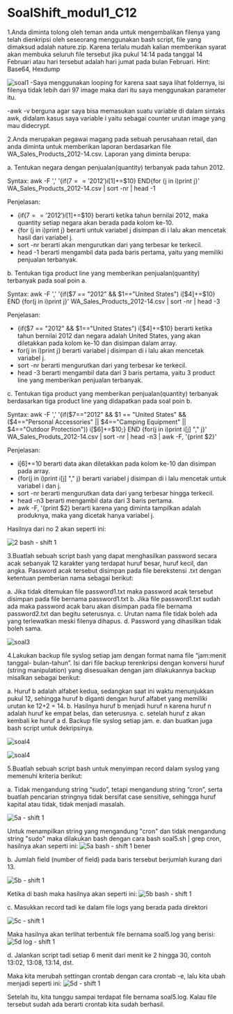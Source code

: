 # SoalShift_modul1_C12
1.Anda diminta tolong oleh teman anda untuk mengembalikan filenya yang telah
dienkripsi oleh seseorang menggunakan bash script, file yang dimaksud adalah
nature.zip. Karena terlalu mudah kalian memberikan syarat akan membuka seluruh
file tersebut jika pukul 14:14 pada tanggal 14 Februari atau hari tersebut adalah hari
jumat pada bulan Februari.
Hint: Base64, Hexdump

![soal1](https://user-images.githubusercontent.com/34019306/53231992-b92d0e00-36bc-11e9-8d8a-9811b613a913.png)
-Saya menggunakan looping for karena saat saya lihat foldernya, isi filenya tidak lebih dari 97 image maka dari itu saya menggunakan parameter itu.

-awk -v berguna agar saya bisa memasukan suatu variable di dalam sintaks awk, didalam kasus saya variable i yaitu sebagai counter urutan image yang mau didecrypt.

2.Anda merupakan pegawai magang pada sebuah perusahaan retail, dan anda diminta
untuk memberikan laporan berdasarkan file WA_Sales_Products_2012-14.csv.
Laporan yang diminta berupa:

a. Tentukan negara dengan penjualan(quantity) terbanyak pada tahun
2012.

Syntax:
awk -F ',' '{if($7=='2012') i[$1]+=$10} END{for (j in i)print j}' WA_Sales_Products_2012-14.csv | sort -nr | head -1 

Penjelasan:
- {if($7=='2012') i[$1]+=$10} berarti ketika tahun bernilai 2012, maka quantity setiap negara akan berada pada kolom ke-10.
- {for (j in i)print j} berarti untuk variabel j disimpan di i lalu akan mencetak hasil dari variabel j.
- sort -nr berarti akan mengurutkan dari yang terbesar ke terkecil.
- head -1 berarti mengambil data pada baris pertama, yaitu yang memiliki penjualan terbanyak.

b. Tentukan tiga product line yang memberikan penjualan(quantity)
terbanyak pada soal poin a.

Syntax:
awk -F ',' '{if($7 == "2012" && $1=="United States") i[$4]+=$10} END {for(j in i)print j}' WA_Sales_Products_2012-14.csv      | sort -nr | head -3

Penjelasan:
- {if($7 == "2012" && $1=="United States") i[$4]+=$10} berarti ketika tahun bernilai 2012 dan negara adalah United States, yang akan diletakkan pada kolom ke-10 dan disimpan dalam array.
- for(j in i)print j} berarti variabel j disimpan di i lalu akan mencetak variabel j.
- sort -nr berarti mengurutkan dari yang terbesar ke terkecil.
- head -3 berarti mengambil data dari 3 baris pertama, yaitu 3 product line yang memberikan penjualan terbanyak.

c. Tentukan tiga product yang memberikan penjualan(quantity)
terbanyak berdasarkan tiga product line yang didapatkan pada soal
poin b.

Syntax:
awk -F ',' '{if($7=="2012" && $1 == "United States" && ($4=="Personal Accessories" || $4=="Camping Equipment" || $4=="Outdoor Protection")) i[$6]+=$10;} END {for(j in i)print i[j] ","  j}' WA_Sales_Produts_2012-14.csv | sort -nr | head -n3 | awk -F, '{print $2}'

Penjelasan:
- i[$6]+=$10 berarti data akan diletakkan pada kolom ke-10 dan disimpan pada array. 
- {for(j in i)print i[j] ","  j} berarti variabel j disimpan di i lalu mencetak untuk variabel i dan j.
- sort -nr berarti mengurutkan data dari yang terbesar hingga terkecil.
- head -n3 berarti mengambil data dari 3 baris pertama.
- awk -F, '{print $2} berarti karena yang diminta tampilkan adalah produknya, maka yang dicetak hanya variabel j.

Hasilnya dari no 2 akan seperti ini:

![2 bash - shift 1](https://user-images.githubusercontent.com/47876805/53234226-a1a45400-36c1-11e9-825c-36d2f11c5984.png)

3.Buatlah sebuah script bash yang dapat menghasilkan password secara acak
sebanyak 12 karakter yang terdapat huruf besar, huruf kecil, dan angka. Password
acak tersebut disimpan pada file berekstensi .txt dengan ketentuan pemberian nama
sebagai berikut:

a. Jika tidak ditemukan file password1.txt maka password acak tersebut
disimpan pada file bernama password1.txt
b. Jika file password1.txt sudah ada maka password acak baru akan
disimpan pada file bernama password2.txt dan begitu seterusnya.
c. Urutan nama file tidak boleh ada yang terlewatkan meski filenya
dihapus.
d. Password yang dihasilkan tidak boleh sama.

![soal3](https://user-images.githubusercontent.com/34019306/53232200-2ccf1b00-36bd-11e9-9708-1634cf2865a3.png)

4.Lakukan backup file syslog setiap jam dengan format nama file “jam:menit tanggal-
bulan-tahun”. Isi dari file backup terenkripsi dengan konversi huruf (string
manipulation) yang disesuaikan dengan jam dilakukannya backup misalkan sebagai
berikut:

a. Huruf b adalah alfabet kedua, sedangkan saat ini waktu menunjukkan
pukul 12, sehingga huruf b diganti dengan huruf alfabet yang memiliki
urutan ke 12+2 = 14.
b. Hasilnya huruf b menjadi huruf n karena huruf n adalah huruf ke
empat belas, dan seterusnya.
c. setelah huruf z akan kembali ke huruf a
d. Backup file syslog setiap jam.
e. dan buatkan juga bash script untuk dekripsinya.

![soal4](https://user-images.githubusercontent.com/34019306/53232391-98b18380-36bd-11e9-83f4-d5a733ee1a3b.png)

![soal4](https://user-images.githubusercontent.com/34019306/53232530-db735b80-36bd-11e9-985a-5a6700d21521.png)



5.Buatlah sebuah script bash untuk menyimpan record dalam syslog yang memenuhi
kriteria berikut:

a. Tidak mengandung string “sudo”, tetapi mengandung string “cron”,
serta buatlah pencarian stringnya tidak bersifat case sensitive,
sehingga huruf kapital atau tidak, tidak menjadi masalah.

![5a - shift 1](https://user-images.githubusercontent.com/47876805/53219667-7571de80-3693-11e9-852f-599b239beb2d.png) 

Untuk menampilkan string yang mengandung "cron" dan tidak mengandung string "sudo" maka dilakukan bash dengan cara 
bash soal5.sh | grep cron, hasilnya akan seperti ini:
![5a bash - shift 1 bener](https://user-images.githubusercontent.com/47876805/53220337-94be3b00-3696-11e9-8c00-ea067012ebd6.png) 

b. Jumlah field (number of field) pada baris tersebut berjumlah kurang
dari 13.

![5b - shift 1](https://user-images.githubusercontent.com/47876805/53219669-760a7500-3693-11e9-94bd-353ac84723af.png) 

Ketika di bash maka hasilnya akan seperti ini:
![5b bash - shift 1](https://user-images.githubusercontent.com/47876805/53219668-760a7500-3693-11e9-9713-79b7a6531c87.png) 

c. Masukkan record tadi ke dalam file logs yang berada pada direktori

![5c - shift 1](https://user-images.githubusercontent.com/47876805/53220338-9556d180-3696-11e9-920b-ba48a94b350c.png)

Maka hasilnya akan terlihat terbentuk file bernama soal5.log yang berisi:
![5d log - shift 1](https://user-images.githubusercontent.com/47876805/53220093-51170180-3695-11e9-98b5-fd9faf935059.png)

d. Jalankan script tadi setiap 6 menit dari menit ke 2 hingga 30, contoh
13:02, 13:08, 13:14, dst.

Maka kita merubah settingan crontab dengan cara crontab -e, lalu kita ubah menjadi seperti ini:
![5d - shift 1](https://user-images.githubusercontent.com/47876805/53219673-76a30b80-3693-11e9-9a99-4403c384e01d.png)

Setelah itu, kita tunggu sampai terdapat file bernama soal5.log. Kalau file tersebut sudah ada berarti crontab kita sudah berhasil.
